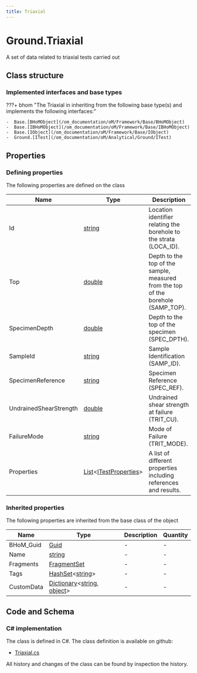 ```yaml
---
title: Triaxial
---
```


# Ground.Triaxial

A set of data related to triaxial tests carried out

## Class structure

### Implemented interfaces and base types

???+ bhom "The Triaxial in inheriting from the following base type(s) and implements the following interfaces:"

    -  Base.[BHoMObject](/om_documentation/oM/Framework/Base/BHoMObject)
    -  Base.[IBHoMObject](/om_documentation/oM/Framework/Base/IBHoMObject)
    -  Base.[IObject](/om_documentation/oM/Framework/Base/IObject)
    -  Ground.[ITest](/om_documentation/oM/Analytical/Ground/ITest)


## Properties



### Defining properties

The following properties are defined on the class

| Name             | Type             | Description      | Quantity         |
|------------------|------------------|------------------|------------------|
| Id | [string](https://learn.microsoft.com/en-us/dotnet/api/System.String?view=netstandard-2.0) | Location identifier relating the borehole to the strata (LOCA_ID). | - |
| Top | [double](https://learn.microsoft.com/en-us/dotnet/api/System.Double?view=netstandard-2.0) | Depth to the top of the sample, measured from the top of the borehole (SAMP_TOP). | [Length](/om_documentation/oM/Dimensional/Quantities/Attributes/Length) [m] |
| SpecimenDepth | [double](https://learn.microsoft.com/en-us/dotnet/api/System.Double?view=netstandard-2.0) | Depth to the top of the specimen (SPEC_DPTH). | [Length](/om_documentation/oM/Dimensional/Quantities/Attributes/Length) [m] |
| SampleId | [string](https://learn.microsoft.com/en-us/dotnet/api/System.String?view=netstandard-2.0) | Sample Identification (SAMP_ID). | - |
| SpecimenReference | [string](https://learn.microsoft.com/en-us/dotnet/api/System.String?view=netstandard-2.0) | Specimen Reference (SPEC_REF). | - |
| UndrainedShearStrength | [double](https://learn.microsoft.com/en-us/dotnet/api/System.Double?view=netstandard-2.0) | Undrained shear strength at failure (TRIT_CU). | [Pressure](/om_documentation/oM/Dimensional/Quantities/Attributes/Pressure) [Pa] |
| FailureMode | [string](https://learn.microsoft.com/en-us/dotnet/api/System.String?view=netstandard-2.0) | Mode of Failure (TRIT_MODE). | - |
| Properties | [List](https://learn.microsoft.com/en-us/dotnet/api/System.Collections.Generic.List-1?view=netstandard-2.0)&lt;[ITestProperties](/om_documentation/oM/Analytical/Ground/ITestProperties)&gt; | A list of different properties including references and results. | - |


### Inherited properties
The following properties are inherited from the base class of the object

| Name             | Type             | Description      | Quantity         |
|------------------|------------------|------------------|------------------|
| BHoM_Guid | [Guid](https://learn.microsoft.com/en-us/dotnet/api/System.Guid?view=netstandard-2.0) | - | - |
| Name | [string](https://learn.microsoft.com/en-us/dotnet/api/System.String?view=netstandard-2.0) | - | - |
| Fragments | [FragmentSet](/om_documentation/oM/Framework/Base/FragmentSet) | - | - |
| Tags | [HashSet](https://learn.microsoft.com/en-us/dotnet/api/System.Collections.Generic.HashSet-1?view=netstandard-2.0)&lt;[string](https://learn.microsoft.com/en-us/dotnet/api/System.String?view=netstandard-2.0)&gt; | - | - |
| CustomData | [Dictionary](https://learn.microsoft.com/en-us/dotnet/api/System.Collections.Generic.Dictionary-2?view=netstandard-2.0)&lt;[string](https://learn.microsoft.com/en-us/dotnet/api/System.String?view=netstandard-2.0), [object](https://learn.microsoft.com/en-us/dotnet/api/System.Object?view=netstandard-2.0)&gt; | - | - |


## Code and Schema

### C# implementation

The class is defined in C#. The class definition is available on github:

- [Triaxial.cs](https://github.com/BHoM/BHoM/blob/develop/Ground_oM/Triaxial.cs)

All history and changes of the class can be found by inspection the history.
